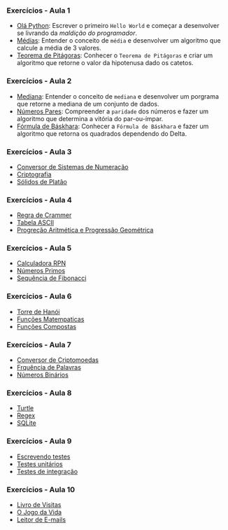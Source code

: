 
### Exercícios - Aula 1
- [Olá Python](./ex1_ola.md): Escrever o primeiro `Hello World` e começar a desenvolver se livrando da *maldição do programador*.
- [Médias](./ex2_media.md): Entender o conceito de `média` e desenvolver um algoritmo que calcule a média de 3 valores.
- [Teorema de Pitágoras](./ex3_pitagoras.md): Conhecer o `Teorema de Pitágoras` e criar um algoritmo que retorne o valor da hipotenusa dado os catetos.

### Exercícios - Aula 2
- [Mediana](./ex4_mediana.md): Entender o conceito de `mediana` e desenvolver um porgrama que retorne a mediana de um conjunto de dados.
- [Números Pares](./ex5_pares.md): Compreender a `paridade` dos números e fazer um algoritmo que determina a vitória do par-ou-ímpar.
- [Fórmula de Báskhara](./ex6_bhaskara.md): Conhecer a `Fórmula de Báskhara` e fazer um algoritmo que retorna os quadrados dependendo do Delta.

### Exercícios - Aula 3 
- [Conversor de Sistemas de Numeração](#)
- [Criptografia](#)
- [Sólidos de Platão](#)

### Exercícios - Aula 4
- [Regra de Crammer](#)
- [Tabela ASCII](#)
- [Progreção Aritmética e Progressão Geométrica](#)

### Exercícios - Aula 5
- [Calculadora RPN](#)
- [Números Primos](#)
- [Sequência de Fibonacci](#)

### Exercícios - Aula 6
- [Torre de Hanói](#)
- [Funções Matempaticas](#)
- [Funções Compostas](#)

### Exercícios - Aula 7
- [Conversor de Criptomoedas](#)
- [Frquência de Palavras](#)
- [Números Binários](#)

### Exercícios - Aula 8
- [Turtle](#)
- [Regex](#)
- [SQLite](#)

### Exercícios - Aula 9
- [Escrevendo testes](#)
- [Testes unitários](#)
- [Testes de integração](#)

### Exercícios - Aula 10
- [Livro de Visitas](#)
- [O Jogo da Vida](#)
- [Leitor de E-mails](#)
